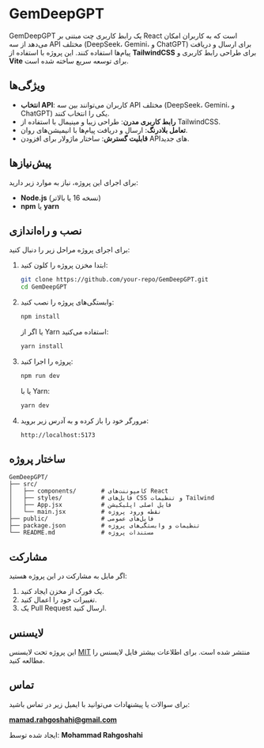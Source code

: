 # GemDeepGPT

GemDeepGPT یک رابط کاربری چت مبتنی بر React است که به کاربران امکان می‌دهد از سه API مختلف (DeepSeek، Gemini، و ChatGPT) برای ارسال و دریافت پیام‌ها استفاده کنند. این پروژه با استفاده از **TailwindCSS** برای طراحی رابط کاربری و **Vite** برای توسعه سریع ساخته شده است.

## ویژگی‌ها

- **انتخاب API**: کاربران می‌توانند بین سه API مختلف (DeepSeek، Gemini، و ChatGPT) یکی را انتخاب کنند.
- **رابط کاربری مدرن**: طراحی زیبا و مینیمال با استفاده از TailwindCSS.
- **تعامل بلادرنگ**: ارسال و دریافت پیام‌ها با انیمیشن‌های روان.
- **قابلیت گسترش**: ساختار ماژولار برای افزودن API‌های جدید.

## پیش‌نیازها

برای اجرای این پروژه، نیاز به موارد زیر دارید:

- **Node.js** (نسخه 16 یا بالاتر)
- **npm** یا **yarn**

## نصب و راه‌اندازی

برای اجرای پروژه مراحل زیر را دنبال کنید:

1. ابتدا مخزن پروژه را کلون کنید:

    ```bash
    git clone https://github.com/your-repo/GemDeepGPT.git
    cd GemDeepGPT
    ```

2. وابستگی‌های پروژه را نصب کنید:

    ```bash
    npm install
    ```

    یا اگر از Yarn استفاده می‌کنید:

    ```bash
    yarn install
    ```

3. پروژه را اجرا کنید:

    ```bash
    npm run dev
    ```

    یا با Yarn:

    ```bash
    yarn dev
    ```

4. مرورگر خود را باز کرده و به آدرس زیر بروید:

    ```
    http://localhost:5173
    ```

## ساختار پروژه

```
GemDeepGPT/
├── src/
│   ├── components/       # کامپوننت‌های React
│   ├── styles/           # فایل‌های CSS و تنظیمات Tailwind
│   ├── App.jsx           # فایل اصلی اپلیکیشن
│   └── main.jsx          # نقطه ورود پروژه
├── public/               # فایل‌های عمومی
├── package.json          # تنظیمات و وابستگی‌های پروژه
└── README.md             # مستندات پروژه
```

## مشارکت

اگر مایل به مشارکت در این پروژه هستید:

1. یک فورک از مخزن ایجاد کنید.
2. تغییرات خود را اعمال کنید.
3. یک Pull Request ارسال کنید.

## لایسنس

این پروژه تحت لایسنس [MIT](LICENSE) منتشر شده است. برای اطلاعات بیشتر فایل لایسنس را مطالعه کنید.

## تماس

برای سوالات یا پیشنهادات می‌توانید با ایمیل زیر در تماس باشید:

**mamad.rahgoshahi@gmail.com**

ایجاد شده توسط: **Mohammad Rahgoshahi**
